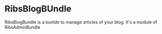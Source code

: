 # RibsBlogBUndle
RibsBlogBundle is a bunlde to manage articles of your blog. It's a module of RibsAdminBundle
